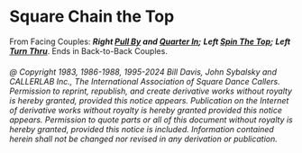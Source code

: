 
# Square Chain the Top

From Facing Couples:
***Right [Pull By](../b1/pull_by.md) and
[Quarter In](../a1/quarter_in.md);***
***Left [Spin The Top](../ms/spin_the_top.md);***
***Left [Turn Thru](../ms/turn_thru.md)***.
Ends in Back-to-Back Couples.

###### @ Copyright 1983, 1986-1988, 1995-2024 Bill Davis, John Sybalsky and CALLERLAB Inc., The International Association of Square Dance Callers. Permission to reprint, republish, and create derivative works without royalty is hereby granted, provided this notice appears. Publication on the Internet of derivative works without royalty is hereby granted provided this notice appears. Permission to quote parts or all of this document without royalty is hereby granted, provided this notice is included. Information contained herein shall not be changed nor revised in any derivation or publication.
